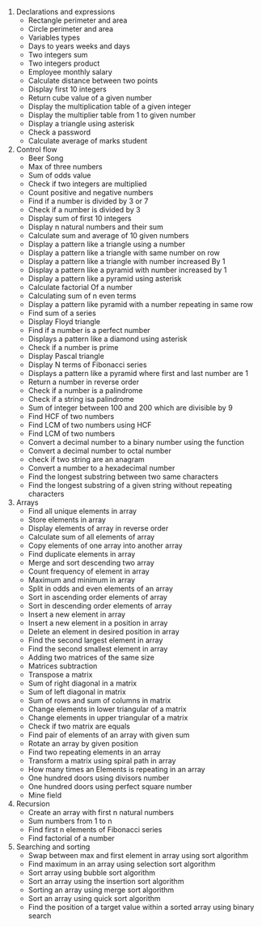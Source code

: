 1. Declarations and expressions
   * Rectangle perimeter and area
   * Circle perimeter and area
   * Variables types
   * Days to years weeks and days
   * Two integers sum
   * Two integers product
   * Employee monthly salary
   * Calculate distance between two points
   * Display first 10 integers
   * Return cube value of a given number
   * Display the multiplication table of a given integer
   * Display the multiplier table from 1 to given number
   * Display a triangle using asterisk
   * Check a password
   * Calculate average of marks student
2. Control flow
   * Beer Song
   * Max of three numbers
   * Sum of odds value
   * Check if two integers are multiplied
   * Count positive and negative numbers
   * Find if a number is divided by 3 or 7
   * Check if a number is divided by 3
   * Display sum of first 10 integers
   * Display n natural numbers and their sum
   * Calculate sum and average of 10 given numbers
   * Display a pattern like a triangle using a number
   * Display a pattern like a triangle with same number on row
   * Display a pattern like a triangle with number increased By 1
   * Display a pattern like a pyramid with number increased by 1
   * Display a pattern like a pyramid using asterisk
   * Calculate factorial Of a number
   * Calculating sum of n even terms
   * Display a pattern like pyramid with a number repeating in same row
   * Find sum of a series
   * Display Floyd triangle
   * Find if a number is a perfect number
   * Displays a pattern like a diamond using asterisk
   * Check if a number is prime
   * Display Pascal triangle
   * Display N terms of Fibonacci series
   * Displays a pattern like a pyramid where first and last number are 1
   * Return a number in reverse order
   * Check if a number is a palindrome
   * Check if a string isa palindrome
   * Sum of integer between 100 and 200 which are divisible by 9
   * Find HCF of two numbers
   * Find LCM of two numbers using HCF
   * Find LCM of two numbers
   * Convert a decimal number to a binary number using the function
   * Convert a decimal number to octal number
   * check if two string are an anagram
   * Convert a number to a hexadecimal number
   * Find the longest substring between two same characters
   * Find the longest substring of a given string without repeating characters
3. Arrays 
   * Find all unique elements in array
   * Store elements in array
   * Display elements of array in reverse order
   * Calculate sum of all elements of array
   * Copy elements of one array into another array
   * Find duplicate elements in array
   * Merge and sort descending two array
   * Count frequency of element in array
   * Maximum and minimum in array
   * Split in odds and even elements of an array
   * Sort in ascending order elements of array
   * Sort in descending order elements of array
   * Insert a new element in array
   * Insert a new element in a position in array
   * Delete an element in desired position in array
   * Find the second largest element in array
   * Find the second smallest element in array
   * Adding two matrices of the same size
   * Matrices subtraction
   * Transpose a matrix
   * Sum of right diagonal in a matrix
   * Sum of left diagonal in matrix
   * Sum of rows and sum of columns in matrix
   * Change elements in lower triangular of a matrix
   * Change elements in upper triangular of a matrix
   * Check if two matrix are equals
   * Find pair of elements of an array with given sum
   * Rotate an array by given position
   * Find two repeating elements in an array
   * Transform a matrix using spiral path in array
   * How many times an Elements is repeating in an array
   * One hundred doors using divisors number
   * One hundred doors using perfect square number
   * Mine field
4. Recursion
   * Create an array with first n natural numbers 
   * Sum numbers from 1 to n 
   * Find first n elements of Fibonacci series
   * Find factorial of a number
5. Searching and sorting
   * Swap between max and first element in array using sort algorithm
   * Find maximum in an array using selection sort algorithm
   * Sort array using bubble sort algorithm
   * Sort an array using the insertion sort algorithm
   * Sorting an array using merge sort algorithm
   * Sort an array using quick sort algorithm
   * Find the position of a target value within a sorted array using binary search